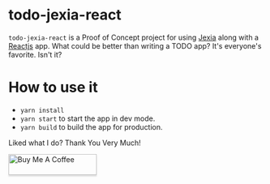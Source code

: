 # todo-jexia-react
`todo-jexia-react` is a Proof of Concept project for using [Jexia](https://www.jexia.com/en/) along with a [Reactjs](https://reactjs.org/) app. What could be better than writing a TODO app? It's everyone's favorite. Isn't it?

# How to use it
- `yarn install`
- `yarn start` to start the app in dev mode.
- `yarn build` to build the app for production.


Liked what I do? Thank You Very Much!

<a href="https://www.buymeacoffee.com/greenroots" target="_blank" rel="noopener noreferrer"><img src="https://www.buymeacoffee.com/assets/img/custom_images/orange_img.png" alt="Buy Me A Coffee" style="height: 41px !important;width: 174px !important;box-shadow: 0px 3px 2px 0px rgba(190, 190, 190, 0.5) !important;-webkit-box-shadow: 0px 3px 2px 0px rgba(190, 190, 190, 0.5) !important;" ></a>
